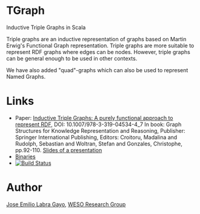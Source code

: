 TGraph
======

Inductive Triple Graphs in Scala

Triple graphs are an inductive representation of graphs based on Martin Erwig's Functional Graph representation.
 Triple graphs are more suitable to represent RDF graphs where edges can be nodes.
 However, triple graphs can be general enough to be used in other contexts. 

We have also added "quad"-graphs which can also be used to represent Named Graphs.

Links
=====

* Paper: [Inductive Triple Graphs: A purely functional approach to represent RDF](http://di002.edv.uniovi.es/~labra/FTP/Papers/GKR13_TripleInductiveGraphs.pdf), DOI: 10.1007/978-3-319-04534-4_7 In book: Graph Structures for Knowledge Representation and Reasoning, Publisher: Springer International Publishing, Editors: Croitoru, Madalina and Rudolph, Sebastian and Woltran, Stefan and Gonzales, Christophe, pp.92-110.
  [Slides of a presentation](http://www.slideshare.net/jelabra/inductive-triplegraphs-gkr13simplified)
* [Binaries](https://bintray.com/weso/weso-releases/tgraph/view)
* [![Build Status](https://travis-ci.org/labra/tgraph.svg?branch=master)](https://travis-ci.org/labra/tgraph)


Author
======

[Jose Emilio Labra Gayo](http://www.di.uniovi.es/~labra), [WESO Research Group](http://www.weso.es)
